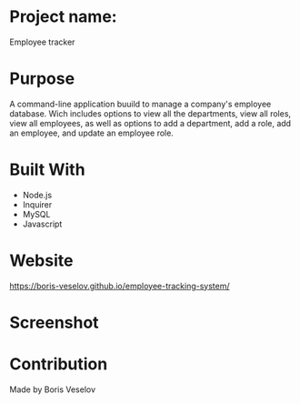 # Project name: 

Employee tracker

# Purpose

A command-line application buuild to manage a company's employee database. Wich includes options to view all the departments, view all roles, view all employees, as well as options to add a department, add a role, add an employee, and update an employee role.

# Built With

* Node.js
* Inquirer
* MySQL
* Javascript

# Website

https://boris-veselov.github.io/employee-tracking-system/

# Screenshot

# Contribution

Made by Boris Veselov
